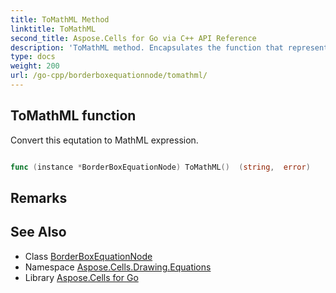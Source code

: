 ```yaml
---
title: ToMathML Method 
linktitle: ToMathML
second_title: Aspose.Cells for Go via C++ API Reference
description: 'ToMathML method. Encapsulates the function that represents tomathml in Go.'
type: docs
weight: 200
url: /go-cpp/borderboxequationnode/tomathml/
---
```


## ToMathML function

Convert this equtation to MathML expression.

```go

func (instance *BorderBoxEquationNode) ToMathML()  (string,  error) 

```

## Remarks


## See Also

* Class [BorderBoxEquationNode](../)
* Namespace [Aspose.Cells.Drawing.Equations](../../)
* Library [Aspose.Cells for Go](../../../)
